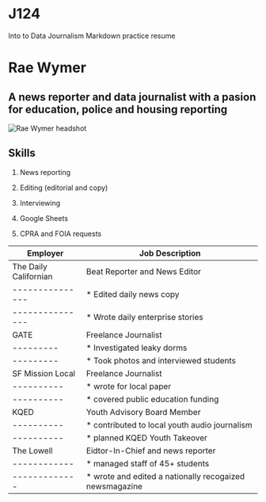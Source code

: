 # J124
Into to Data Journalism Markdown practice resume
# <h1> Rae Wymer </h1> 

## <h2> A news reporter and data journalist with a pasion for education, police and housing reporting </h2>

![Rae Wymer headshot](https://pbs.twimg.com/profile_images/1570481777067827207/1Dv4-v80_400x400.jpg "Rae Wymer")

<h2> Skills</h2>

1.	News reporting

2.	Editing (editorial and copy)

3.	Interviewing 

4.	Google Sheets 

5.	CPRA and FOIA requests 

Employer | Job Description 
---------|-----------------
The Daily Californian | Beat Reporter and News Editor 
---------------|*  Edited daily news copy 
---------------|*  Wrote daily enterprise stories
GATE | Freelance Journalist  
---------|*  Investigated leaky dorms 
---------|*  Took photos and interviewed students
SF Mission Local | Freelance Journalist 
----------|*  wrote for local paper 
----------|*  covered public education funding
KQED | Youth Advisory Board Member
----------|*  contributed to local youth audio journalism 
----------|*  planned KQED Youth Takeover
The Lowell | Eidtor-In-Chief and news reporter 
------------|*  managed staff of 45+ students 
-------------|*  wrote and edited a nationally recogaized newsmagazine 

